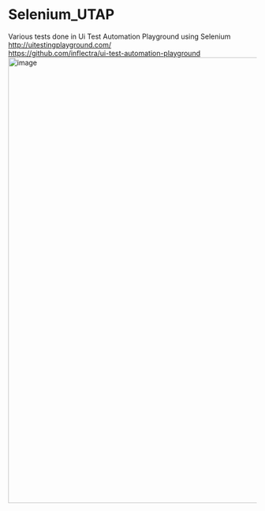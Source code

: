# Selenium_UTAP
Various tests done in Ui Test Automation Playground using Selenium 
<br />
http://uitestingplayground.com/
<br />
https://github.com/inflectra/ui-test-automation-playground
<br />
<img width="903" alt="image" src="https://github.com/t0turi00/Selenium_UTAP_Test/assets/79054967/9bee7c38-9422-44d3-b86d-4f6ef3ee8280">
